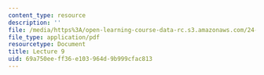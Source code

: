 ```yaml
---
content_type: resource
description: ''
file: /media/https%3A/open-learning-course-data-rc.s3.amazonaws.com/24-914-language-variation-and-change-spring-2019/69a750eeff36e103964d9b999cfac813_MIT24_914s19_lec9.pdf
file_type: application/pdf
resourcetype: Document
title: Lecture 9
uid: 69a750ee-ff36-e103-964d-9b999cfac813
---
```

